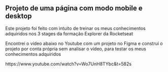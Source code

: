 <h2>Projeto de uma página com modo mobile e desktop
</h2> 

<p> Este projeto foi feito com intuito de treinar os meus conhecimentos adquiridos nos 3 stages da formação Explorer da Rocketseat </p>

<p> Encontrei o vídeo abaixo no Youtube com um projeto no Figma e construí o projeto por conta própria sem analisar o vídeo, para testar os meus conhecimentos adquiridos</p>

<p>https://www.youtube.com/watch?v=Wo7UnH8TYbc&t=582s</p>

